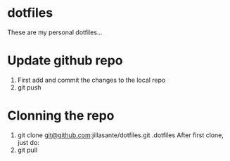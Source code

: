 # dotfiles
These are my personal dotfiles...

# Update github repo
  1. First add and commit the changes to the local repo
  2. git push

# Clonning the repo
  1. git clone git@github.com:jillasante/dotfiles.git .dotfiles
  After first clone, just do:
  2. git pull
